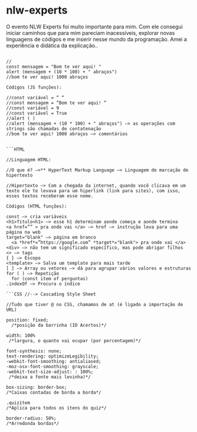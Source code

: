 # nlw-experts
O evento NLW Experts foi muito importante para mim. Com ele consegui iniciar caminhos que para mim pareciam inacessíveis, explorar novas linguagens de códigos e me inserir nesse mundo da programação. Amei a experiência e didática da explicação..

```JS

//
const mensagem = "Bom te ver aqui! "
alert (mensagem + (10 * 100) + " abraços")
//bom te ver aqui! 1000 abraços

Códigos (JS funções):

//const variável = “ “
//const mensagem = “Bom te ver aqui! “
//const variável = 9
//const variável = True
//alert ( )
//alert (mensagem + (10 * 100) + " abraços") —> as operações com strings são chamadas de contatenação
//bom te ver aqui! 1000 abraços —> comentários


```HTML

//Linguagem HTML:

//O que é? —>** HyperText Markup Language —> Linguagem de marcação de hipertexto

//Hipertexto —> Com a chegada da internet, quando você clicava em um texto ele te levava para um hiperlink (link para sites), com isso, esses textos receberam esse nome.

Códigos (HTML funções):

const —> cria variáveis
<h1>Titulo<h1> —> esse h1 determinam aonde começa e aonde termina
<a href=”” > pra onde vai </a> —> href —> instrução leva para uma página na web
target="blank" —> página em branco
  <a *href*=”https://google.com” *target*="blank"> pra onde vai </a>
<div> —> não tem um significado específico, mas pode abrigar filhos
<> —> tags
{ } —> Escopo
<template> —> Salva um template para mais tarde
[ ] —> Array ou vetores —> dá para agrupar vários valores e estruturas
for ( ) —> Repetição
  for (const item of perguntas)
.indexOf —> Procura o índice

```CSS //--> Cascading Style Sheet

//Tudo que tiver @ no CSS, chamamos de at (é ligado a importação de URL)

position: fixed;
  /*posição da barrinha (ID Acertos)*/

width: 100%
 /*largura, o quanto vai ocupar (por porcentagem)*/

font-synthesis: none;
text-rendering: optimizeLegibility;
-webkit-font-smoothing: antialiased;
-moz-osx-font-smoothing: grayscale;
-webkit-text-size-adjust: : 100%;
 /*deixa a fonte mais levinha)*/

box-sizing: border-box;
/*Caixas contadas de borda a borda*/

.quizitem
/*Aplica para todos os itens do quiz*/

border-radius: 50%;
/*Arredonda bordas*/
